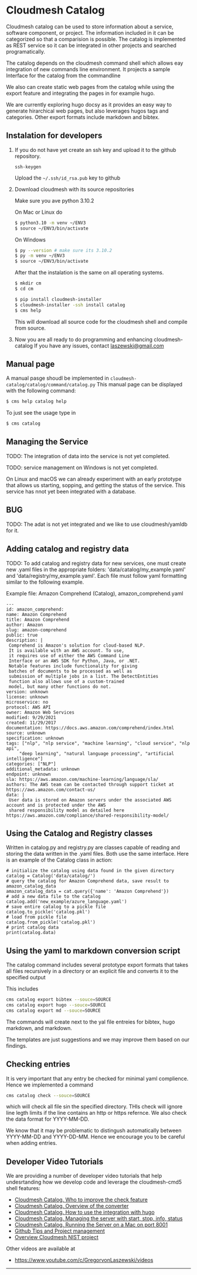 # Cloudmesh Catalog

Cloudmesh catalog can be used to store information about a service, software
component, or project. The information included in it can be
categorized so that a comparision is possible.  The catalog is
implemented as REST service so it can be integrated in other projects
and searched programatically.

The catalog depends on the cloudmesh command shell which allows eay
integration of new commands line environment.  It projects a sample
Interface for the catalog from the commandline

We also can create static web pages from the catalog while using the export 
feature and integrating the pages in for example hugo.

We are currently exploring hugo docsy as it provides
an easy way to generate hirarchical web pages, but also leverages 
hugos tags and categories. Other export formats include markdown and 
bibtex.

## Instalation for developers

1. If you do not have yet create an ssh key and upload it to the
   github repository.

   ```ssh-keygen```

   Upload the `~/.ssh/id_rsa.pub` key to github

2. Download cloudmesh with its source repositories

   Make sure you ave python 3.10.2

   On Mac or Linux do

   ```bash
   $ python3.10 -m venv ~/ENV3
   $ source ~/ENV3/bin/activate
   ```

   On Windows 

   ```bash
   $ py --version # make sure its 3.10.2
   $ py -m venv ~/ENV3
   $ source ~/ENV3/bin/activate
   ```

   After that the instalation is the same on all operating systems.

   ```bash
   $ mkdir cm
   $ cd cm
   
   $ pip install cloudmesh-installer
   $ cloudmesh-installer -ssh install catalog
   $ cms help
   ```
   
   This will download all source code for the cloudmesh shell
   and compile from source.

3. Now you are all ready to do programming and enhancing
   cloudmesh-catalog If you have any issues, contact
   laszewski@gmail.com

## Manual page

A manual pasge shoudl be implemented in
`cloudmesh-catalog/catalog/command/catalog.py` This manual page can
be displayed with the following command:

```bash
$ cms help catalog help
```

To just see the usage type in 

```bash
$ cms catalog
```


## Managing the Service

TODO: The integration of data into the service is not yet completed.

TODO: service management on Windows is not yet completed.

On Linux and macOS we can already experiment with an early prototype 
that allows us starting, sopping, and getting the status of the service. 
This service has nnot yet been integrated with a database.


## BUG

TODO: The adat is not yet integrated and we like to use 
cloudmesh/yamldb for it.

## Adding catalog and registry data

TODO: To add catalog and registry data for new services, one must create new
.yaml files in the appropriate folders: 'data/catalog/my_example.yaml'
and 'data/registry/my_example.yaml'. Each file must follow yaml
formatting similar to the following example.

Example file: Amazon Comprehend (Catalog), amazon_comprehend.yaml

```
---
id: amazon_comprehend:
name: Amazon Comprehend
title: Amazon Comprehend
author: Amazon
slug: amazon-comprehend
public: true
description: |
 Comprehend is Amazon's solution for cloud-based NLP.
 It is available with an AWS account. To use,
 it requires use of either the AWS Command Line
 Interface or an AWS SDK for Python, Java, or .NET.
 Notable features include functionality for giving
 batches of documents to be processed as well as
 submission of multiple jobs in a list. The DetectEntities
 function also allows use of a custom-trained
 model, but many other functions do not.
version: unknown
license: unknown
microservice: no
protocol: AWS API
owner: Amazon Web Services
modified: 9/29/2021
created: 11/29/2017
documentation: https://docs.aws.amazon.com/comprehend/index.html
source: unknown
specification: unknown
tags: ["nlp", "nlp service", "machine learning", "cloud service", "nlp api",
     "deep learning", "natural language processing", "artificial intelligence"]
categories: ["NLP"]
additional_metadata: unknown
endpoint: unknown
sla: https://aws.amazon.com/machine-learning/language/sla/
authors: The AWS team can be contacted through support ticket at https://aws.amazon.com/contact-us/
data: |
 User data is stored on Amazon servers under the associated AWS account and is protected under the AWS
 shared responsibility model as detailed here https://aws.amazon.com/compliance/shared-responsibility-model/
```

## Using the Catalog and Registry classes

Written in catalog.py and registry.py are classes capable of reading and storing the data written in the .yaml files. Both use the same interface.
Here is an example of the Catalog class in action:

```
# initialize the catalog using data found in the given directory
catalog = Catalog('data/catalog/')
# query the catalog for Amazon Comprehend data, save result to amazon_catalog_data
amazon_catalog_data = cat.query({'name': 'Amazon Comprehend'})
# add a new data file to the catalog
catalog.add('new_example/azure_language.yaml')
# save entire catalog to a pickle file
catalog.to_pickle('catalog.pkl')
# load from pickle file
catalog.from_pickle('catalog.pkl')
# print catalog data
print(catalog.data)
```

## Using the yaml to markdown conversion script

The catalog command includes several prototype export formats 
that takes all files recursively in a directory or an explicit file and converts it to the specified output 

This includes 

```bash
cms catalog export bibtex --souce=SOURCE
cms catalog export hugo --souce=SOURCE
cms catalog export md --souce=SOURCE
```

The commands will create next to the yal file entreies for bibtex, 
hugo markdown, and markdown.

The templates are just suggestions and we may improve them based on our
findings.

## Checking entries

It is very important that any entry be checked for minimal yaml complience.
Hence we implemented a command 

```bash
cms catalog check --souce=SOURCE
```

which will check all file sin the specified directory. THIs check will ignore line legth limits if the line contains an http or https refernce. 
We also check the data format for YYYY-MM-DD.

We know that it may be problematic to distingush automatically between YYYY-MM-DD and YYYY-DD-MM.
Hence we encourage you to be careful when adding entries.


## Developer Video Tutorials

We are providing a number of developer video tutorials that help undesrtanding how we develop code and leverage the 
cloudmesh-cmd5 shell features:

* [Cloudmesh Catalog. Who to improve the check feature](https://www.youtube.com/watch?v=OkuYxky2TFo)
* [Cloudmesh Catalog. Overview of the converter](https://www.youtube.com/watch?v=4bKvA3RhWaU)
* [Cloudmesh Catalog. How to use the integration with hugo](https://www.youtube.com/watch?v=LfC5JDddwLI)
* [Cloudmesh Catalog. Managing the server with start, stop, info, status](https://www.youtube.com/watch?v=qr8Yf5qAmV8)
* [Cloudmesh Catalog. Running the Server on a Mac on port 8001](https://www.youtube.com/watch?v=T2im0MeDDKE)
* [Github Tips and Project management](https://www.youtube.com/watch?v=Jce1kYOkd04)
* [Overview Cloudmesh NIST project](https://www.youtube.com/watch?v=BCIE44MDgwE)

Other videos are available at

* <https://www.youtube.com/c/GregorvonLaszewski/videos>


---